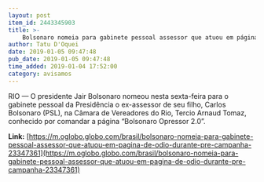 ```yaml
---
layout: post
item_id: 2443345903
title: >-
    Bolsonaro nomeia para gabinete pessoal assessor que atuou em página de ódio durante pré-campanha
author: Tatu D'Oquei
date: 2019-01-05 09:47:48
pub_date: 2019-01-05 09:47:48
time_added: 2019-01-04 17:52:00
category: avisamos
---
```


RIO — O presidente Jair Bolsonaro nomeou nesta sexta-feira para o gabinete pessoal da Presidência o ex-assessor de seu filho, Carlos Bolsonaro (PSL), na Câmara de Vereadores do Rio, Tercio Arnaud Tomaz, conhecido por comandar a página “Bolsonaro Opressor 2.0”.

**Link:** [https://m.oglobo.globo.com/brasil/bolsonaro-nomeia-para-gabinete-pessoal-assessor-que-atuou-em-pagina-de-odio-durante-pre-campanha-23347361](https://m.oglobo.globo.com/brasil/bolsonaro-nomeia-para-gabinete-pessoal-assessor-que-atuou-em-pagina-de-odio-durante-pre-campanha-23347361)

